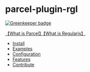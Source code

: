 

# parcel-plugin-rgl [](https://www.npmjs.com/package/parcel-plugin-rgl)

[![Greenkeeper badge](https://badges.greenkeeper.io/liuliangsir/parcel-plugin-rgl.svg)](https://greenkeeper.io/)

[【What is Parcel】](https://parceljs.org/)[【What is Regularjs】](http://regularjs.github.io/guide/zh/intro/README.html)

- [Install](#install)
- [Examples](#examples)
- [Configuration](#configuration)
- [Features](#features)
- [Contribute](#contribute)
